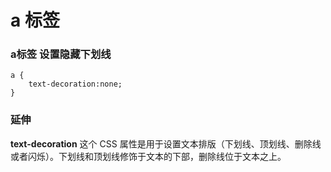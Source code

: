# a 标签

### a标签 设置隐藏下划线
    a {
        text-decoration:none;
    }
    
### 延伸

**text-decoration** 这个 CSS 属性是用于设置文本排版（下划线、顶划线、删除线或者闪烁）。下划线和顶划线修饰于文本的下部，删除线位于文本之上。
